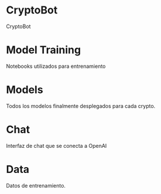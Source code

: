 # CryptoBot
CryptoBot

# Model Training
Notebooks utilizados para entrenamiento

# Models 
Todos los modelos finalmente desplegados para cada crypto.

# Chat
Interfaz de chat que se conecta a OpenAI

# Data
Datos de entrenamiento.
